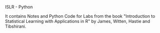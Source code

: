 ISLR - Python

It contains Notes and Python Code for Labs from the book "Introduction to Statistical Learning with Applications in R" by James, Witten, Hastie and Tibshirani.
